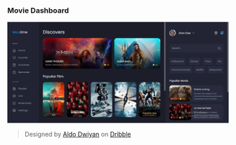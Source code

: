 ### Movie Dashboard

![screen](./images/screen1.png)

> Designed by [Aldo Dwiyan](https://dribbble.com/Aldo_Dwiyan) on [Dribble](https://dribbble.com)
